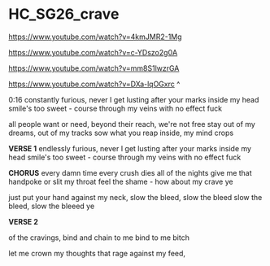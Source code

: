 # HC_SG26_crave

https://www.youtube.com/watch?v=4kmJMR2-1Mg

https://www.youtube.com/watch?v=c-YDszo2g0A

https://www.youtube.com/watch?v=mm8S1lwzrGA

https://www.youtube.com/watch?v=DXa-lqOGxrc
^

0:16
constantly furious, never I get
lusting after your marks inside my head
smile's too sweet - course through my veins 
with no effect fuck

all people want or need, beyond their reach, we're not free
stay out of my dreams, out of my tracks
sow what you reap
inside, my mind
crops

**VERSE 1**
endlessly furious, never I get
lusting after your marks inside my head
smile's too sweet - course through my veins 
with no effect fuck

**CHORUS**
every damn time 
every crush dies 
all of the nights
give me that handpoke or slit my throat 
feel the shame - how about my crave ye

just put your hand against my neck, 
slow the bleed, slow the bleed
slow the bleed, slow the bleeed ye

**VERSE 2**



of the cravings, bind and chain to me
bind to me bitch









let me crown my thoughts that rage against
my feed, 

